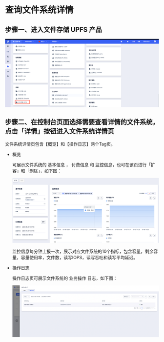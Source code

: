 # 查询文件系统详情

## 步骤一、进入文件存储 UPFS 产品

![](/images/upfs_guide/create1.png)

## 步骤二、在控制台页面选择需要查看详情的文件系统，点击「详情」按钮进入文件系统详情页
文件系统详情页包含【概览】和【操作日志】两个Tag页。

 * 概览

   可展示文件系统的 基本信息 ， 付费信息 和 监控信息，也可在该页进行「扩容」和「删除」，如下图：

   ![](/images/upfs_guide/describe1.png)
 
   监控信息每分钟上报一次，展示对应文件系统的10个指标，包含容量，剩余容量，容量使用率，文件数，读写IOPS，读写吞吐和读写平均延迟。

 * 操作日志

   操作日志页可展示文件系统的 业务操作 日志，如下图：

   ![](/images/upfs_guide/describe2.png)

